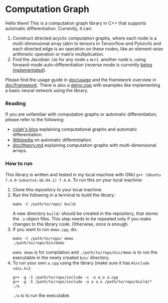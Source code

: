 # Computation Graph
Hello there! This is a computation graph library in C++ that supports automatic differentiation.
Currently, it can:
1. Construct directed acyclic computation graphs, where each node is a multi-dimensional array (akin to tensors in Tensorflow and Pytorch) and each directed edge is an operation on these nodes, like an element-wise arithmetic operation or matrix multiplication.
2. Find the Jacobian `Jab` for any node `a` w.r.t. another node `b`, using forward-mode auto-differentiation (reverse mode is currently [being implementated](https://github.com/frontseat-astronaut/Computation-graph/tree/reverse-mode-autodiff)).

Please find the usage guide in [doc/usage](https://github.com/frontseat-astronaut/Computation-graph/tree/master/doc/usage) and the framework overview in [doc/framework](https://github.com/frontseat-astronaut/Computation-graph/tree/master/doc/framework).
There is also a [demo.cpp](https://github.com/frontseat-astronaut/Computation-graph/blob/master/demo.cpp) with examples like implementing a basic neural network using the library.

### Reading
If you are unfamiliar with computation graphs or automatic differentiation, please refer to the following:
- [colah's blog](https://colah.github.io/posts/2015-08-Backprop/) explaining computational graphs and automatic differentiation.
- [Wikipedia](https://en.wikipedia.org/wiki/Automatic_differentiation) on automatic differentiation.
- [doc/theory.md](https://github.com/frontseat-astronaut/Computation-graph/tree/master/doc/theory.md) explaining computation graphs with multi-dimensional arrays.

### How to run
This library is written and tested in my local machine with GNU `g++ (Ubuntu 7.4.0-1ubuntu1~18.04.1) 7.4.0`. 
To run this on your local machine:
1. Clone this repository to your local machine.
2. Run the following in a terminal to build the library:
    ```
    make -C /path/to/repo/ build
    ```
     A new directory `build/` should be created in the repository, that stores the `.o` object files. This step needs to be repeated only if you make changes to the library code. Otherwise, once is enough.
3. If you want to run `demo.cpp`, do:
    ```
    make -C /path/to/repo/ demo 
    ./path/to/repo/bin/demo
    ```
    `make demo` is for compilation and `./path/to/repo/bin/demo` is to run the executable in the newly created `bin/` directory. 
4. To run your own `a.cpp` using the library (make sure it has `#include <dio.h>`):
    ```
    g++ -g -I /path/to/repo/include -c -o a.o a.cpp
    g++ -g -I /path/to/repo/include -o a a.o /path/to/repo/build/*
    ./a
    ```
    `./a` is to run the executable. 